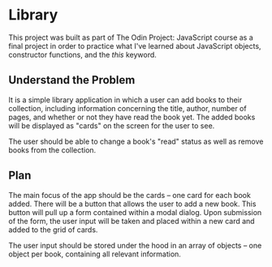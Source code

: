 # Library

This project was built as part of The Odin Project: JavaScript course as a final project in order to practice what I've learned about JavaScript objects, constructor functions, and the _this_ keyword.

## Understand the Problem

It is a simple library application in which a user can add books to their collection, including information concerning the title, author, number of pages, and whether or not they have read the book yet. The added books will be displayed as "cards" on the screen for the user to see.

The user should be able to change a book's "read" status as well as remove books from the collection.

## Plan

The main focus of the app should be the cards – one card for each book added. There will be a button that allows the user to add a new book. This button will pull up a form contained within a modal dialog. Upon submission of the form, the user input will be taken and placed within a new card and added to the grid of cards.

The user input should be stored under the hood in an array of objects – one object per book, containing all relevant information.
